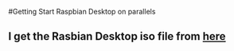 #Getting Start Raspbian Desktop on parallels
## I get the Rasbian Desktop iso file from [here](https://www.raspberrypi.com/software/operating-systems/) 
